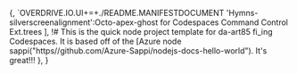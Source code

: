  {,
   `OVERDRIVE.IO.UI+=+./README.MANIFESTDOCUMENT
   'Hymns-silverscreenalignment':Octo-apex-ghost for Codespaces Command Control Ext.trees
   ],
   !# This is the quick node project template for da-art85 fi_ing Codespaces. It is based off of the [Azure node       sappi("https//github.com/Azure-Sappi/nodejs-docs-hello-world"). It's great!!!
 },
}
